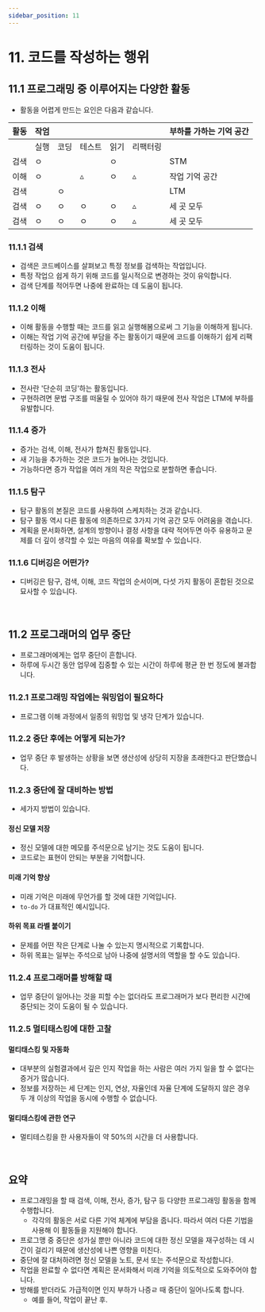 ```yaml
---
sidebar_position: 11
---
```


# 11. 코드를 작성하는 행위

## 11.1 프로그래밍 중 이루어지는 다양한 활동

- 활동을 어렵게 만드는 요인은 다음과 같습니다.

| 활동 | 작엄 |      |        |      |          | 부하를 가하는 기억 공간 |
|-     |-     |-     |-       |-     |-         |-  |
|      | 실행 | 코딩 | 테스트 | 읽기 | 리팩터링 |   |
| 검색 |  ㅇ  |      |       |  ㅇ   |          |  STM       |
| 이해 |  ㅇ  |      |   ▵   |  ㅇ   |    ▵     |  작업 기억 공간       |
| 검색 |      |  ㅇ  |       |       |          |  LTM       |
| 검색 |  ㅇ  |  ㅇ  |  ㅇ   |  ㅇ   |    ▵     |  세 곳 모두       |
| 검색 |  ㅇ  |  ㅇ  |  ㅇ   |  ㅇ   |    ▵     |  세 곳 모두       |

### 11.1.1 검색

- 검색은 코드베이스를 살펴보고 특정 정보를 검색하는 작업입니다.
- 특정 작업으 쉽게 하기 위해 코드를 일시적으로 변경하는 것이 유익합니다.
- 검색 단계를 적어두면 나중에 완료하는 데 도움이 됩니다.

### 11.1.2 이해

- 이해 활동을 수행할 때는 코드를 읽고 실행해봄으로써 그 기능을 이해하게 됩니다.
- 이해는 작업 기억 공간에 부담을 주는 활동이기 때문에 코드를 이해하기 쉽게 리팩터링하는 것이 도움이 됩니다.

### 11.1.3 전사

- 전사란 '단순히 코딩'하는 활동입니다.
- 구현하려면 문법 구조를 떠울릴 수 있어야 하기 때문에 전사 작업은 LTM에 부하를 유발합니다.

### 11.1.4 증가

- 증가는 검색, 이해, 전사가 합쳐진 활동입니다.
- 새 기능을 추가하는 것은 코드가 늘어나는 것입니다.
- 가능하다면 증가 작업을 여러 개의 작은 작업으로 분할하면 좋습니다.

### 11.1.5 탐구

- 탐구 활동의 본질은 코드를 사용하여 스케치하는 것과 같습니다.
- 탐구 활동 역시 다른 활동에 의존하므로 3가지 기억 공간 모두 어려움을 겪습니다.
- 계획을 문서화하면, 설계의 방향이나 결정 사항을 대략 적어두면 아주 유용하고 문제를 더 깊이 생각할 수 있는 마음의 여유를 확보할 수 있습니다.

### 11.1.6 디버깅은 어떤가?

- 디버깅은 탐구, 검색, 이해, 코드 작업의 순서이며, 다섯 가지 활동이 혼합된 것으로 묘사할 수 있습니다.

<br/>

## 11.2 프로그래머의 업무 중단

- 프로그래머에게는 업무 중단이 흔합니다.
- 하루에 두시간 동안 업무에 집중할 수 있는 시간이 하루에 평균 한 번 정도에 불과합니다.

### 11.2.1 프로그래밍 작업에는 워밍업이 필요하다

- 프로그램 이해 과정에서 일종의 워밍업 및 냉각 단계가 있습니다.

### 11.2.2 중단 후에는 어떻게 되는가?

- 업무 중단 후 발생하는 상황을 보면 생산성에 상당히 지장을 초래한다고 판단했습니다.

### 11.2.3 중단에 잘 대비하는 방법

- 세가지 방법이 있습니다.

#### 정신 모델 저장

- 정신 모델에 대한 메모를 주석문으로 남기는 것도 도움이 됩니다.
- 코드로는 표현이 안되는 부분을 기억합니다.

#### 미래 기억 향상

- 미래 기억은 미래에 무언가를 할 것에 대한 기억입니다.
- `to-do` 가 대표적인 예시입니다.

#### 하위 목표 라벨 붙이기

- 문제를 어떤 작은 단계로 나눌 수 있는지 명시적으로 기록합니다.
- 하위 목표는 일부는 주석으로 남아 나중에 설명서의 역할을 할 수도 있습니다.

### 11.2.4 프로그래머를 방해할 때

- 업무 중단이 일어나는 것을 피할 수는 없더라도 프로그래머가 보다 편리한 시간에 중단되는 것이 도움이 될 수 있습니다.

### 11.2.5 멀티태스킹에 대한 고찰

#### 멀티태스킹 및 자동화

- 대부분의 실험결과에서 깊은 인지 작업을 하는 사람은 여러 가지 일을 할 수 없다는 증거가 많습니다.
- 정보를 저장하는 세 단계는 인지, 연상, 자율인데 자율 단계에 도달하지 않은 경우 두 개 이상의 작업을 동시에 수행할 수 없습니다.

#### 멀티태스킹에 관한 연구

- 멀티테스킹을 한 사용자들이 약 50%의 시간을 더 사용합니다.

<br/>

## 요약

- 프로그래밍을 할 때 검색, 이해, 전사, 증가, 탐구 등 다양한 프로그래밍 활동을 함께 수행합니다.
  - 각각의 활동은 서로 다른 기억 체계에 부담을 줍니다. 따라서 여러 다른 기법을 사용해 이 활동들을 지원해야 합니다.
- 프로그맹 중 중단은 성가실 뿐만 아니라 코드에 대한 정신 모델을 재구성하는 데 시간이 걸리기 때문에 생산성에 나쁜 영향을 미친다.
- 중단에 잘 대처하려면 정신 모델을 노트, 문서 또는 주석문으로 작성합니다.
- 작업을 완료할 수 없다면 계획은 문서화해서 미래 기억을 의도적으로 도와주어야 합니다.
- 방해를 받더라도 가급적이면 인지 부하가 나증ㄹ 때 중단이 일어나도록 합니다.
  - 예를 들어, 작업이 끝난 후.
